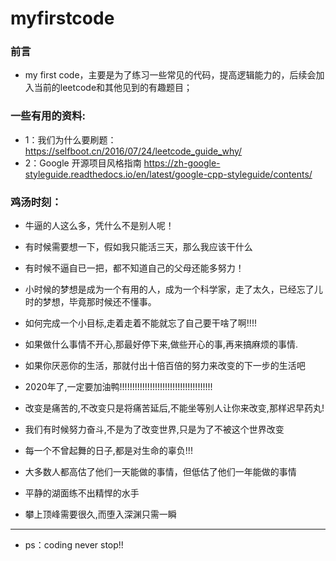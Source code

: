 # myfirstcode

### 前言
* my first code，主要是为了练习一些常见的代码，提高逻辑能力的，后续会加入当前的leetcode和其他见到的有趣题目；


### 一些有用的资料:
* 1：我们为什么要刷题：
https://selfboot.cn/2016/07/24/leetcode_guide_why/
* 2：Google 开源项目风格指南
https://zh-google-styleguide.readthedocs.io/en/latest/google-cpp-styleguide/contents/

### 鸡汤时刻：
* 牛逼的人这么多，凭什么不是别人呢！

* 有时候需要想一下，假如我只能活三天，那么我应该干什么

* 有时候不逼自已一把，都不知道自己的父母还能多努力！

* 小时候的梦想是成为一个有用的人，成为一个科学家，走了太久，已经忘了儿时的梦想，毕竟那时候还不懂事。

* 如何完成一个小目标,走着走着不能就忘了自己要干啥了啊!!!!

* 如果做什么事情不开心,那最好停下来,做些开心的事,再来搞麻烦的事情.

* 如果你厌恶你的生活，那就付出十倍百倍的努力来改变的下一步的生活吧

* 2020年了,一定要加油鸭!!!!!!!!!!!!!!!!!!!!!!!!!!!!!!!!!!!!!

* 改变是痛苦的,不改变只是将痛苦延后,不能坐等别人让你来改变,那样迟早药丸!

* 我们有时候努力奋斗,不是为了改变世界,只是为了不被这个世界改变

* 每一个不曾起舞的日子,都是对生命的辜负!!!

* 大多数人都高估了他们一天能做的事情，但低估了他们一年能做的事情

* 平静的湖面练不出精悍的水手

* 攀上顶峰需要很久,而堕入深渊只需一瞬
---

* ps：coding never stop!!